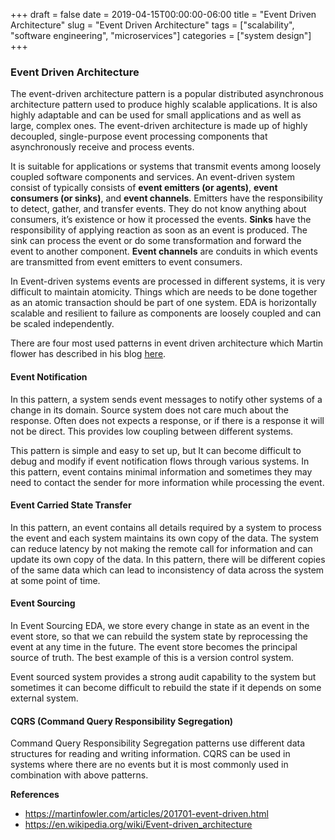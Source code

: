 +++ 
draft = false
date = 2019-04-15T00:00:00-06:00
title = "Event Driven Architecture"
slug = "Event Driven Architecture"
tags = ["scalability", "software engineering",  "microservices"]
categories = ["system design"]
+++

### Event Driven Architecture
The event-driven architecture pattern is a popular distributed asynchronous architecture pattern used to produce highly scalable applications. It is also highly adaptable and can be used for small applications and as well as large, complex ones. The event-driven architecture is made up of highly decoupled, single-purpose event processing components that asynchronously receive and process events.

It is suitable for applications or systems that transmit events among loosely coupled software components and services. An event-driven system consist of typically consists of **event emitters (or agents)**, **event consumers (or sinks)**, and **event channels**. Emitters have the responsibility to detect, gather, and transfer events. They do not know anything about consumers, it’s existence or how it processed the events. **Sinks** have the responsibility of applying reaction as soon as an event is produced. The sink can process the event or do some transformation and forward the event to another component. **Event channels** are conduits in which events are transmitted from event emitters to event consumers.

In Event-driven systems events are processed in different systems, it is very difficult to maintain atomicity. Things which are needs to be done together as an atomic transaction should be part of one system. EDA is horizontally scalable and resilient to failure as components are loosely coupled and can be scaled independently.

There are four most used patterns in event driven architecture which Martin flower has described in his blog [here](https://martinfowler.com/articles/201701-event-driven.html).

#### Event Notification
In this pattern, a system sends event messages to notify other systems of a change in its domain. Source system does not care much about the response. Often does not expects a response, or if there is a response it will not be direct. This provides low coupling between different systems.

This pattern is simple and easy to set up, but It can become difficult to debug and modify if event notification flows through various systems. In this pattern, event contains minimal information and sometimes they may need to contact the sender for more information while processing the event.

#### Event Carried State Transfer
In this pattern, an event contains all details required by a system to process the event and each system maintains its own copy of the data. The system can reduce latency by not making the remote call for information and can update its own copy of the data. In this pattern, there will be different copies of the same data which can lead to inconsistency of data across the system at some point of time.

#### Event Sourcing
In Event Sourcing EDA, we store every change in state as an event in the event store, so that we can rebuild the system state by reprocessing the event at any time in the future. The event store becomes the principal source of truth. The best example of this is a version control system.

Event sourced system provides a strong audit capability to the system but sometimes it can become difficult to rebuild the state if it depends on some external system.

#### CQRS (Command Query Responsibility Segregation)
Command Query Responsibility Segregation patterns use different data structures for reading and writing information. CQRS can be used in systems where there are no events but it is most commonly used in combination with above patterns.

**References**

* https://martinfowler.com/articles/201701-event-driven.html
* https://en.wikipedia.org/wiki/Event-driven_architecture

